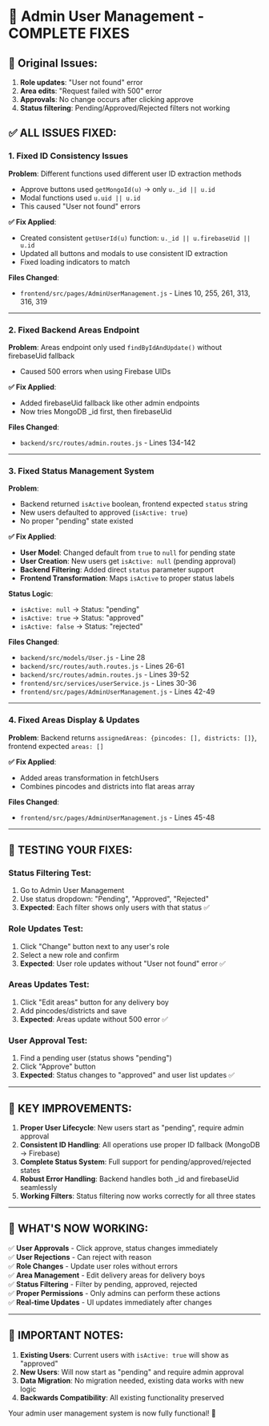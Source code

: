 # 🔧 Admin User Management - COMPLETE FIXES

## 🚨 **Original Issues:**
1. **Role updates**: "User not found" error
2. **Area edits**: "Request failed with 500" error  
3. **Approvals**: No change occurs after clicking approve
4. **Status filtering**: Pending/Approved/Rejected filters not working

## ✅ **ALL ISSUES FIXED:**

### **1. Fixed ID Consistency Issues**

**Problem**: Different functions used different user ID extraction methods
- Approve buttons used `getMongoId(u)` → only `u._id || u.id`
- Modal functions used `u.uid || u.id`
- This caused "User not found" errors

**✅ Fix Applied**:
- Created consistent `getUserId(u)` function: `u._id || u.firebaseUid || u.id`
- Updated all buttons and modals to use consistent ID extraction
- Fixed loading indicators to match

**Files Changed**:
- `frontend/src/pages/AdminUserManagement.js` - Lines 10, 255, 261, 313, 316, 319

---

### **2. Fixed Backend Areas Endpoint**

**Problem**: Areas endpoint only used `findByIdAndUpdate()` without firebaseUid fallback
- Caused 500 errors when using Firebase UIDs

**✅ Fix Applied**:
- Added firebaseUid fallback like other admin endpoints
- Now tries MongoDB _id first, then firebaseUid

**Files Changed**:
- `backend/src/routes/admin.routes.js` - Lines 134-142

---

### **3. Fixed Status Management System**

**Problem**: 
- Backend returned `isActive` boolean, frontend expected `status` string
- New users defaulted to approved (`isActive: true`)
- No proper "pending" state existed

**✅ Fix Applied**:
- **User Model**: Changed default from `true` to `null` for pending state
- **User Creation**: New users get `isActive: null` (pending approval)
- **Backend Filtering**: Added direct `status` parameter support
- **Frontend Transformation**: Maps `isActive` to proper status labels

**Status Logic**:
- `isActive: null` → Status: "pending" 
- `isActive: true` → Status: "approved"
- `isActive: false` → Status: "rejected"

**Files Changed**:
- `backend/src/models/User.js` - Line 28
- `backend/src/routes/auth.routes.js` - Lines 26-61
- `backend/src/routes/admin.routes.js` - Lines 39-52
- `frontend/src/services/userService.js` - Lines 30-36
- `frontend/src/pages/AdminUserManagement.js` - Lines 42-49

---

### **4. Fixed Areas Display & Updates**

**Problem**: Backend returns `assignedAreas: {pincodes: [], districts: []}`, frontend expected `areas: []`

**✅ Fix Applied**:
- Added areas transformation in fetchUsers
- Combines pincodes and districts into flat areas array

**Files Changed**:
- `frontend/src/pages/AdminUserManagement.js` - Lines 45-48

---

## 🧪 **TESTING YOUR FIXES:**

### **Status Filtering Test**:
1. Go to Admin User Management
2. Use status dropdown: "Pending", "Approved", "Rejected"
3. **Expected**: Each filter shows only users with that status ✅

### **Role Updates Test**:
1. Click "Change" button next to any user's role
2. Select a new role and confirm
3. **Expected**: User role updates without "User not found" error ✅

### **Areas Updates Test**:
1. Click "Edit areas" button for any delivery boy
2. Add pincodes/districts and save
3. **Expected**: Areas update without 500 error ✅

### **User Approval Test**:
1. Find a pending user (status shows "pending")
2. Click "Approve" button
3. **Expected**: Status changes to "approved" and user list updates ✅

---

## 🎯 **KEY IMPROVEMENTS:**

1. **Proper User Lifecycle**: New users start as "pending", require admin approval
2. **Consistent ID Handling**: All operations use proper ID fallback (MongoDB → Firebase)
3. **Complete Status System**: Full support for pending/approved/rejected states
4. **Robust Error Handling**: Backend handles both _id and firebaseUid seamlessly
5. **Working Filters**: Status filtering now works correctly for all three states

---

## 🚀 **WHAT'S NOW WORKING:**

✅ **User Approvals** - Click approve, status changes immediately  
✅ **User Rejections** - Can reject with reason  
✅ **Role Changes** - Update user roles without errors  
✅ **Area Management** - Edit delivery areas for delivery boys  
✅ **Status Filtering** - Filter by pending, approved, rejected  
✅ **Proper Permissions** - Only admins can perform these actions  
✅ **Real-time Updates** - UI updates immediately after changes  

---

## 📝 **IMPORTANT NOTES:**

1. **Existing Users**: Current users with `isActive: true` will show as "approved"
2. **New Users**: Will now start as "pending" and require admin approval
3. **Data Migration**: No migration needed, existing data works with new logic
4. **Backwards Compatibility**: All existing functionality preserved

Your admin user management system is now fully functional! 🎉